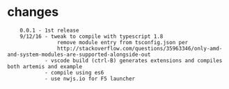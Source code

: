 # changes

        0.0.1 - 1st release
        9/12/16 - tweak to compile with typescript 1.8 
                    remove module entry from tsconfig.json per
                    http://stackoverflow.com/questions/35963346/only-amd-and-system-modules-are-supported-alongside-out
                - vscode build (ctrl-B) generates extensions and compiles both artemis and example
                - compile using es6
                - use nwjs.io for F5 launcher